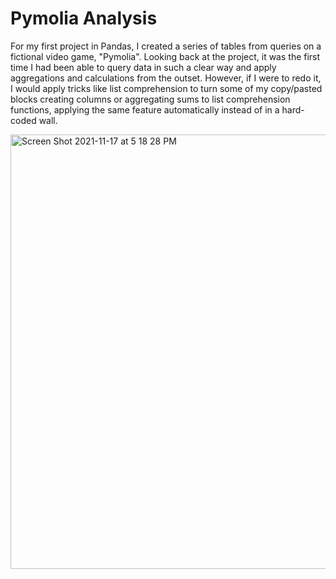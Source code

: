 # Pymolia Analysis
For my first project in Pandas, I created a series of tables from queries on a fictional video game, "Pymolia". Looking back at the project, it was the first time I had been able to query data in such a clear way and apply aggregations and calculations from the outset. However, if I were to redo it, I would apply tricks like list comprehension to turn some of my copy/pasted blocks creating columns or aggregating sums to list comprehension functions, applying the same feature automatically instead of in a hard-coded wall. 

<img width="695" alt="Screen Shot 2021-11-17 at 5 18 28 PM" src="https://user-images.githubusercontent.com/79113826/142334188-225c5311-305a-43a2-8f83-e604f2608931.png">
